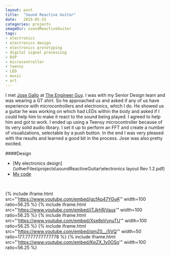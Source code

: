 ```yaml
---
layout: post
title:  "Sound Reactive Guitar"
date:   2015-05-15
categories: projects
imageDir: soundReactiveGuitar
tags:
- electronics
- electronics design
- electronics prototyping
- digital signal processing
- DSP
- microcontroller
- teensy
- LED
- music
- art
---
```


I met [Jose Gallo](http://www.josegallo.com/) at [The Engineer Guy](http://www.theengineerguy.com/). I was with my Senior Design team and was wearing a GT shirt. So he approached us and asked if any of us have experience with microcontrollers and electronics, which I do. He showed us a guitar he was working on which had LEDs within the body and asked if I could help him to make it react to the sound being played. I agreed to help him and got to work. I ended up using a Teensy microcontroller because of its very solid audio library. I set it up to perform an FFT and create a number of visualizations, selectable by a push button. In the end I was very pleased with the results and learned a good bit in the process. Jose was also pretty excited.

####Design
* [My electronics design](\otherFiles\projects\soundReactiveGuitar\electronics layout Rev 1.2.pdf)
* [My code](https://github.com/mjsobrep/soundReactiveGuitar)

<br/>

{% include iframe.html src="'https://www.youtube.com/embed/gcfAp47YGyA'" width=100 ratio=56.25 %}
{% include iframe.html src="'https://www.youtube.com/embed/jTJkhRjVaus'" width=100 ratio=56.25 %}
{% include iframe.html src="'https://www.youtube.com/embed/Xse8pVynuTU'" width=100 ratio=56.25 %}
{% include iframe.html src="'https://www.youtube.com/embed/qmZ0__i1iVQ'" width=50 ratio=177.7777777777778 %}
{% include iframe.html src="'https://www.youtube.com/embed/KpZX_1y0OSo'" width=100 ratio=56.25 %}
